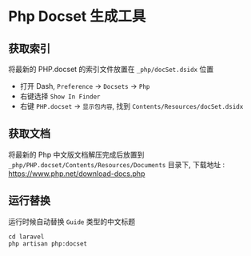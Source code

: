 # Php Docset 生成工具

## 获取索引

将最新的 PHP.docset 的索引文件放置在 `_php/docSet.dsidx` 位置

- 打开 Dash, `Preference` -> `Docsets` -> `Php`
- 右键选择 `Show In Finder`
- 右键 `PHP.docset` -> `显示包内容`, 找到 `Contents/Resources/docSet.dsidx`

## 获取文档

将最新的 Php 中文版文档解压完成后放置到 `_php/PHP.docset/Contents/Resources/Documents` 目录下, 下载地址 : https://www.php.net/download-docs.php

## 运行替换

运行时候自动替换 `Guide` 类型的中文标题

```
cd laravel
php artisan php:docset
```